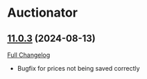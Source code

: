 # Auctionator

## [11.0.3](https://github.com/Auctionator/Auctionator/tree/11.0.3) (2024-08-13)
[Full Changelog](https://github.com/Auctionator/Auctionator/compare/11.0.2...11.0.3) 

- Bugfix for prices not being saved correctly  
